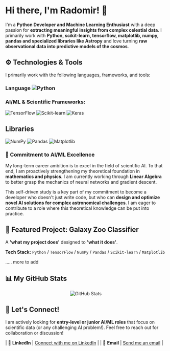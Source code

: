 # Hi there, I'm Radomir! 👋

I'm a **Python Developer and Machine Learning Enthusiast** with a deep passion for **extracting meaningful insights from complex celestial data**. I primarily work with **Python, scikit-learn, tensorflow, matplotlib, numpy, pandas and specialized libraries like Astropy** and love turning **raw observational data into predictive models of the cosmos**.

## ⚙️ Technologies & Tools

I primarily work with the following languages, frameworks, and tools:

### Language ![Python](https://img.shields.io/badge/Python-3776AB?style=for-the-badge&logo=python&logoColor=white)
### AI/ML & Scientific Frameworks:
![TensorFlow](https://img.shields.io/badge/TensorFlow-FF6F00?style=for-the-badge&logo=tensorflow&logoColor=white)
![Scikit-learn](https://img.shields.io/badge/scikit--learn-F7931E?style=flat-square&logo=scikit-learn&logoColor=white)
![Keras](https://img.shields.io/badge/-Keras-D00000?style=flat&logo=keras&logoColor=white)

## Libraries 

![NumPy](https://img.shields.io/badge/-Numpy-013243?&logo=NumPy)
![Pandas](https://img.shields.io/badge/-Pandas-333333?style=flat&logo=pandas)
![Matplotlib](https://img.shields.io/badge/-Matplotlib-000000?style=flat&logo=python)

### 🚀 Commitment to AI/ML Excellence
My long-term career ambition is to excel in the field of scientific AI. To that end, I am proactively strengthening my theoretical foundation in **mathematics and physics**. I am currently working through **Linear Algebra** to better grasp the mechanics of neural networks and gradient descent.

This self-driven study is a key part of my commitment to become a developer who doesn't just write code, but who can **design and optimize novel AI solutions for complex astronomical challenges**. I am eager to contribute to a role where this theoretical knowledge can be put into practice.

## 🚀 Featured Project: **Galaxy Zoo Classifier**

A **'what my project does'** designed to **'what it does'**.

**Tech Stack:** `Python` / `TensorFlow` / `NumPy` / `Pandas` /  `Scikit-learn` /  `Matplotlib`

..... more to add 


## 📊 My GitHub Stats

<p align="center">
  <img src="https://github-readme-stats.vercel.app/api?username=RadomirSadov&show_icons=true&theme=dark" alt="GitHub Stats" />
</p>



## 🤝 Let's Connect!

I am actively looking for **entry-level or junior AI/ML roles** that focus on scientific data (or any challenging AI problem!). Feel free to reach out for collaboration or discussion!

| 🔗 **LinkedIn** | [Connect with me on LinkedIn](https://www.linkedin.com/in/radomir-sadov-6a1013244/) |
| 📧 **Email** | [Send me an email](radomirsadov@gmail.com) |





